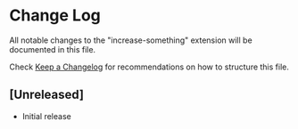 # Change Log

All notable changes to the "increase-something" extension will be documented in this file.

Check [Keep a Changelog](http://keepachangelog.com/) for recommendations on how to structure this file.

## [Unreleased]

- Initial release